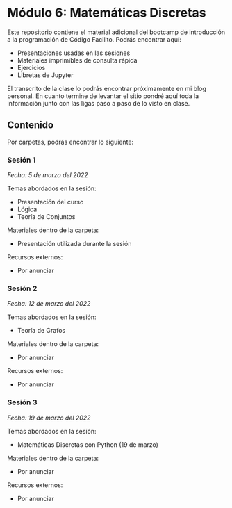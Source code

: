 # Módulo 6: Matemáticas Discretas
Este repositorio contiene el material adicional del bootcamp de introducción a la programación de Código Facilito. Podrás encontrar aquí:
- Presentaciones usadas en las sesiones
- Materiales imprimibles de consulta rápida
- Ejercicios
- Libretas de Jupyter

El transcrito de la clase lo podrás encontrar próximamente en mi blog personal. En cuanto termine de levantar el sitio pondré aquí toda la información junto con las ligas paso a paso de lo visto en clase.

## Contenido
Por carpetas, podrás encontrar lo siguiente:

### Sesión 1
*Fecha: 5 de marzo del 2022*

Temas abordados en la sesión:
- Presentación del curso
- Lógica
- Teoría de Conjuntos

Materiales dentro de la carpeta:
- Presentación utilizada durante la sesión

Recursos externos:
- Por anunciar

### Sesión 2
*Fecha: 12 de marzo del 2022*

Temas abordados en la sesión:
- Teoría de Grafos

Materiales dentro de la carpeta:
- Por anunciar

Recursos externos:
- Por anunciar

### Sesión 3
*Fecha: 19 de marzo del 2022*

Temas abordados en la sesión:
- Matemáticas Discretas con Python (19 de marzo)

Materiales dentro de la carpeta:
- Por anunciar

Recursos externos:
- Por anunciar
